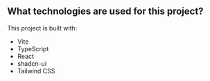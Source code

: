 

## What technologies are used for this project?

This project is built with:

- Vite
- TypeScript
- React
- shadcn-ui
- Tailwind CSS

